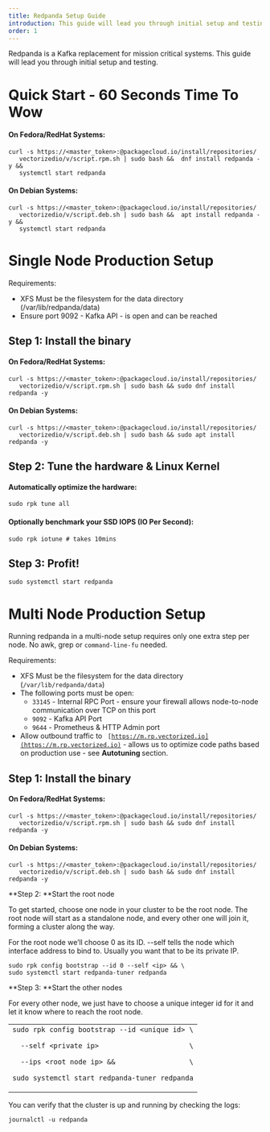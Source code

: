 ```yaml
---
title: Redpanda Setup Guide
introduction: This guide will lead you through initial setup and testing.
order: 1
---
```

Redpanda is a Kafka replacement for mission critical systems. This guide will 
lead you through initial setup and testing.
        
# Quick Start - 60 Seconds Time To Wow
<a name="Quick_Start"></a>
#### On Fedora/RedHat Systems:


```
curl -s https://<master_token>:@packagecloud.io/install/repositories/
   vectorizedio/v/script.rpm.sh | sudo bash &&  dnf install redpanda -y &&
   systemctl start redpanda
```



#### On Debian Systems:


```
curl -s https://<master_token>:@packagecloud.io/install/repositories/
   vectorizedio/v/script.deb.sh | sudo bash &&  apt install redpanda -y && 
   systemctl start redpanda
```



# Single Node Production Setup
<a name="Single_Node"></a>
Requirements:



*   XFS Must be the filesystem for the data directory (/var/lib/redpanda/data)
*   Ensure port 9092  - Kafka API - is open and can be reached


## **Step 1**:  Install the binary


#### On Fedora/RedHat Systems:


```
curl -s https://<master_token>:@packagecloud.io/install/repositories/
   vectorizedio/v/script.rpm.sh | sudo bash && sudo dnf install redpanda -y
```



#### On Debian Systems:


```
curl -s https://<master_token>:@packagecloud.io/install/repositories/
   vectorizedio/v/script.deb.sh | sudo bash && sudo apt install redpanda -y
```



## **Step 2**: Tune the hardware & Linux Kernel


#### Automatically optimize the hardware: 


```
sudo rpk tune all
```



#### Optionally benchmark your SSD IOPS (IO Per Second):


```
sudo rpk iotune # takes 10mins
```



## **Step 3**: Profit!


```
sudo systemctl start redpanda
```



# Multi Node Production Setup
<a name="Multi_Node"></a>
Running redpanda in a multi-node setup requires only one extra step per node. 
No awk, grep or `command-line-fu` needed. 

Requirements:



*   XFS Must be the filesystem for the data directory (`/var/lib/redpanda/data`)
*   The following ports must be open:
    *   `33145` - Internal RPC Port - ensure your firewall allows node-to-node 
                  communication over TCP  on this port
    *   `9092`  - Kafka API Port
    *   `9644`  - Prometheus & HTTP Admin port
*   Allow outbound traffic to <code>
    [https://m.rp.vectorized.io](https://m.rp.vectorized.io)</code> - allows us
    to optimize code paths based on production use - see <strong>Autotuning
    </strong> section.


## <strong>Step 1</strong>:  Install the binary


#### On Fedora/RedHat Systems:


```
curl -s https://<master_token>:@packagecloud.io/install/repositories/
   vectorizedio/v/script.rpm.sh | sudo bash && sudo dnf install redpanda -y
```



#### On Debian Systems:


```
curl -s https://<master_token>:@packagecloud.io/install/repositories/
   vectorizedio/v/script.deb.sh | sudo bash && sudo dnf install redpanda -y
```


**Step 2: **Start the root node

To get started, choose one node in your cluster to be the root node. The root
node will start as a standalone node, and every other one will join it, forming 
a cluster along the way.

For the root node we’ll choose 0 as its ID. --self tells the node which 
interface address to bind to. Usually you want that to be its private IP.


```
sudo rpk config bootstrap --id 0 --self <ip> && \
sudo systemctl start redpanda-tuner redpanda
```


**Step 3: **Start the other nodes

For every other node, we just have to choose a unique integer id for it and let 
it know where to reach the root node.


<table>
  <tr>
   <td><code>sudo rpk config bootstrap --id &lt;unique id> \</code>
<p>
<code>  --self &lt;private ip>                      \</code>
<p>
<code>  --ips &lt;root node ip> &&                  \</code>
<p>
<code>sudo systemctl start redpanda-tuner redpanda</code>
   </td>
  </tr>
</table>


You can verify that the cluster is up and running by checking the logs:


```
journalctl -u redpanda
```

